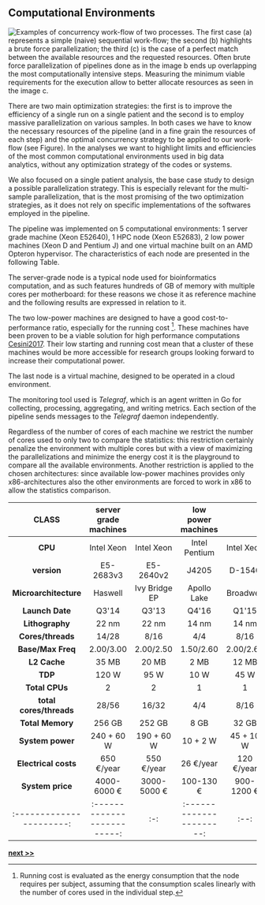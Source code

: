 ## Computational Environments

![Examples of concurrency work-flow of two processes. The first case (`a`) represents a simple (naive) sequential work-flow; the second (`b`) highlights a brute force parallelization; the third (`c`) is the case of a perfect match between the available resources and the requested resources. Often brute force parallelization of pipelines done as in the image `b` ends up overlapping the most computationally intensive steps. Measuring the minimum viable requirements for the execution allow to better allocate resources as seen in the image `c`.](../../../../img/concurrency.png)

There are two main optimization strategies: the first is to improve the efficiency of a single run on a single patient and the second is to employ massive parallelization on various samples.
In both cases we have to know the necessary resources of the pipeline (and in a fine grain the resources of each step) and the optimal concurrency strategy to be applied to our work-flow (see Figure).
In the analyses we want to highlight limits and efficiencies of the most common computational environments used in big data analytics, without any optimization strategy of the codes or systems.

We also focused on a single patient analysis, the base case study to design a possible parallelization strategy.
This is especially relevant for the multi-sample parallelization, that is the most promising of the two optimization strategies, as it does not rely on specific implementations of the softwares employed in the pipeline.

The pipeline was implemented on 5 computational environments: 1 server grade machine (Xeon E52640), 1 HPC node (Xeon E52683), 2 low power machines (Xeon D and Pentium J) and one virtual machine built on an AMD Opteron hypervisor.
The characteristics of each node are presented in the following Table.

The server-grade node is a typical node used for bioinformatics computation, and as such features hundreds of GB of memory with multiple cores per motherboard: for these reasons we chose it as reference machine and the following results are expressed in relation to it.

The two low-power machines are designed to have a good cost-to-performance ratio, especially for the running cost [^1].
These machines have been proven to be a viable solution for high performance computations [Cesini2017](http://www.sciencedirect.com/science/article/pii/S0092867400816839).
Their low starting and running cost mean that a cluster of these machines would be more accessible for research groups looking forward to increase their computational power.

The last node is a virtual machine, designed to be operated in a cloud environment.

The monitoring tool used is *Telegraf*, which is an agent written in Go for collecting, processing, aggregating, and writing metrics.
Each section of the pipeline sends messages to the *Telegraf* daemon independently.

Regardless of the number of cores of each machine we restrict the number of cores used to only two to compare the statistics: this restriction certainly penalize the environment with multiple cores but with a view of maximizing the parallelizations and minimize the energy cost it is the playground to compare all the available environments.
Another restriction is applied to the chosen architectures: since available low-power machines provides only x86-architectures also the other environments are forced to work in x86 to allow the statistics comparison.

**CLASS**                | **server grade machines** |   | **low power machines** |    | **virtual machine**|
|:----------------------:|:-------------------------:|:-:|:----------------------:|:--:|:------------------:|
**CPU**                  | Intel Xeon   | Intel Xeon     | Intel Pentium | Intel Xeon  | AMD Opteron        |
**version**              | E5-2683v3    | E5-2640v2      | J4205         | D-1540      | 6386 SE            |
**Microarchitecture**    | Haswell      | Ivy Bridge EP  | Apollo Lake   | Broadwell   | Piledriver         |
**Launch Date**          | Q3'14        | Q3'13          | Q4'16         | Q1'15       | Q3'12              |
**Lithography**          | 22 nm        | 22 nm          | 14 nm         | 14 nm       | 32 nm              |
**Cores/threads**        | 14/28        | 8/16           | 4/4           | 8/16        | 16                 |
**Base/Max Freq**        | 2.00/3.00    | 2.00/2.50      | 1.50/2.60     | 2.00/2.60   | 2.80/3.50          |
**L2 Cache**             | 35 MB        | 20 MB          | 2 MB          | 12 MB       | 16 MB              |
**TDP**                  | 120 W        | 95 W           | 10 W          | 45 W        | 115 W              |
**Total CPUs**           | 2            | 2              | 1             | 1           | 1                  |
**total cores/threads**  | 28/56        | 16/32          | 4/4           | 8/16        | 16                 |
**Total Memory**         | 256 GB       | 252 GB         | 8 GB          | 32 GB       | 60 GB              |
**System power**         | 240 + 60 W   | 190 + 60 W     | 10 + 2 W      | 45 + 10 W   | 115 + 10 W         |
**Electrical costs**     | 650 €/year   | 550 €/year     | 26 €/year     | 120 €/year  | 273€ /year         |
**System price**         | 4000-6000 €  | 3000-5000 €    | 100-130 €     | 900-1200 €  | 2000-3000€         |
|:----------------------:|:-------------------------:|:-:|:----------------------:|:--:|:------------------:|


[^1]: Running cost is evaluated as the energy consumption that the node requires per subject, assuming that the consumption scales linearly with the number of cores used in the individual step.


[**next >>**](./Step.md)
